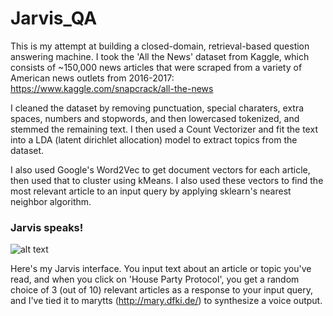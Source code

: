 # Jarvis_QA

This is my attempt at building a closed-domain, retrieval-based question answering machine.  I took the 'All the News' dataset from Kaggle, which consists of ~150,000 news articles that were scraped from a variety of American news outlets from 2016-2017:  
https://www.kaggle.com/snapcrack/all-the-news

I cleaned the dataset by removing punctuation, special charaters, extra spaces, numbers and stopwords, and then lowercased tokenized, and stemmed the remaining text.  I then used a Count Vectorizer and fit the text into a LDA (latent dirichlet allocation) model to extract topics from the dataset.

I also used Google's Word2Vec to get document vectors for each article, then used that to cluster using kMeans.  I also used these vectors to find the most relevant article to an input query by applying sklearn's nearest neighbor algorithm.

### Jarvis speaks!  
![alt text](https://raw.githubusercontent.com/username/projectname/branch/path/to/jarvis_flask.png)

Here's my Jarvis interface.  You input text about an article or topic you've read, and when you click on 'House Party Protocol', you get a random choice of 3 (out of 10) relevant articles as a response to your input query, and I've tied it to marytts (http://mary.dfki.de/) to synthesize a voice output.  
